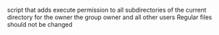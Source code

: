  script that adds execute permission to all subdirectories of the current directory for the owner the group owner and all other users Regular files should not be changed
